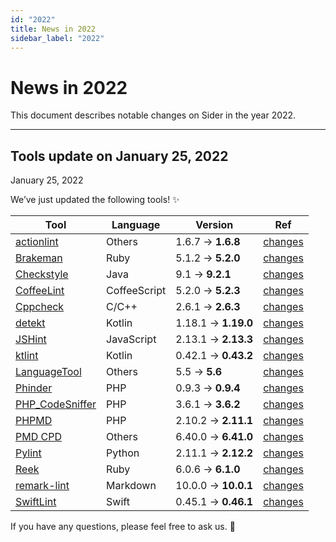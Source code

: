 ```yaml
---
id: "2022"
title: News in 2022
sidebar_label: "2022"
---
```


# News in 2022

This document describes notable changes on Sider in the year 2022.

---

## Tools update on January 25, 2022

<time className="NewsDate" dateTime="2022-01-25">January 25, 2022</time>

We’ve just updated the following tools! ✨

| Tool                                            | Language     | Version             | Ref                                                                                                      |
| ----------------------------------------------- | ------------ | ------------------- | -------------------------------------------------------------------------------------------------------- |
| [actionlint](../tools/others/actionlint.md)     | Others       | 1.6.7 → **1.6.8**   | [changes](https://github.com/rhysd/actionlint/blob/main/CHANGELOG.md#v168---15-nov-2021)                 |
| [Brakeman](../tools/ruby/brakeman.md)           | Ruby         | 5.1.2 → **5.2.0**   | [changes](https://github.com/presidentbeef/brakeman/blob/v5.2.0/CHANGES.md)                              |
| [Checkstyle](../tools/java/checkstyle.md)       | Java         | 9.1 → **9.2.1**     | [changes](https://checkstyle.org/releasenotes.html#Release_9.2.1)                                        |
| [CoffeeLint](../tools/javascript/coffeelint.md) | CoffeeScript | 5.2.0 → **5.2.3**   | [changes](https://github.com/coffeelint/coffeelint/blob/v5.2.3/CHANGELOG.md)                             |
| [Cppcheck](../tools/cplusplus/cppcheck.md)      | C/C++        | 2.6.1 → **2.6.3**   | [changes](https://github.com/danmar/cppcheck/releases/tag/2.6.3)                                         |
| [detekt](../tools/kotlin/detekt.md)             | Kotlin       | 1.18.1 → **1.19.0** | [changes](https://detekt.github.io/detekt/changelog.html#1190---2021-11-29)                              |
| [JSHint](../tools/javascript/jshint.md)         | JavaScript   | 2.13.1 → **2.13.3** | [changes](https://github.com/jshint/jshint/releases/tag/2.13.3)                                          |
| [ktlint](../tools/kotlin/ktlint.md)             | Kotlin       | 0.42.1 → **0.43.2** | [changes](https://github.com/pinterest/ktlint/blob/0.43.2/CHANGELOG.md)                                  |
| [LanguageTool](../tools/others/languagetool.md) | Others       | 5.5 → **5.6**       | [changes](https://github.com/languagetool-org/languagetool/blob/v5.6/languagetool-standalone/CHANGES.md) |
| [Phinder](../tools/php/phinder.md)              | PHP          | 0.9.3 → **0.9.4**   | [changes](https://github.com/sider/phinder/releases/tag/v0.9.4)                                          |
| [PHP_CodeSniffer](../tools/php/code-sniffer.md) | PHP          | 3.6.1 → **3.6.2**   | [changes](https://github.com/squizlabs/PHP_CodeSniffer/releases/tag/3.6.2)                               |
| [PHPMD](../tools/php/phpmd.md)                  | PHP          | 2.10.2 → **2.11.1** | [changes](https://github.com/phpmd/phpmd/releases/tag/2.11.1)                                            |
| [PMD CPD](../tools/others/pmd-cpd.md)           | Others       | 6.40.0 → **6.41.0** | [changes](https://pmd.github.io/pmd-6.41.0/pmd_release_notes.html)                                       |
| [Pylint](../tools/python/pylint.md)             | Python       | 2.11.1 → **2.12.2** | [changes](https://github.com/PyCQA/pylint/releases/tag/v2.12.2)                                          |
| [Reek](../tools/ruby/reek.md)                   | Ruby         | 6.0.6 → **6.1.0**   | [changes](https://github.com/troessner/reek/blob/v6.1.0/CHANGELOG.md)                                    |
| [remark-lint](../tools/markdown/remark-lint.md) | Markdown     | 10.0.0 → **10.0.1** | [changes](https://github.com/remarkjs/remark/releases/tag/14.0.2)                                        |
| [SwiftLint](../tools/swift/swiftlint.md)        | Swift        | 0.45.1 → **0.46.1** | [changes](https://github.com/realm/SwiftLint/blob/0.46.1/CHANGELOG.md)                                   |

If you have any questions, please feel free to ask us. 💬
